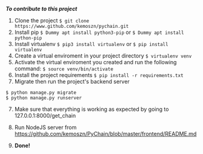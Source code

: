 ***To contribute to this project***
1. Clone the project 
`$ git clone https://www.github.com/kemoszn/pychain.git`
2. Install pip 
`$ Dummy apt install python3-pip` or `$ Dummy apt install python-pip`
2. Install virtualenv 
`$ pip3 install virtualenv` or `$ pip install virtualenv`
3. Create a virtual enviroment in your project directory 
`$ virtualenv venv`
4. Activate the virtual enviroment you created and run the following command:
`$ source venv/bin/activate`
5. Install the project requirements 
`$ pip install -r requirements.txt`
6. Migrate then run the project's backend server 
``` 
$ python manage.py migrate
$ python manage.py runserver 
```
7. Make sure that everything is working as expected by going to 127.0.0.1:8000/get_chain 
8. Run NodeJS server  from https://github.com/kemoszn/PyChain/blob/master/frontend/README.md

9. **Done!**
